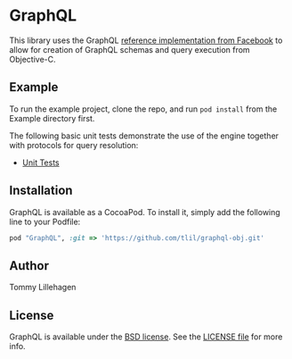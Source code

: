 # GraphQL

This library uses the GraphQL [reference implementation from Facebook](https://github.com/graphql/graphql-js) to allow for creation of GraphQL schemas and query execution from Objective-C. 

## Example

To run the example project, clone the repo, and run `pod install` from the Example directory first.

The following basic unit tests demonstrate the use of the engine together with protocols for query resolution:

 * [Unit Tests](https://github.com/tlil/graphql-objc/tree/master/Example/GraphQLTests)

## Installation

GraphQL is available as a CocoaPod. To install it, simply add the following line to your Podfile:

```ruby
pod "GraphQL", :git => 'https://github.com/tlil/graphql-obj.git'
```

## Author

Tommy Lillehagen

## License

GraphQL is available under the [BSD license](LICENSE). See the [LICENSE file](LICENSE) for more info.
